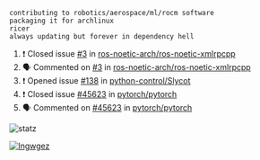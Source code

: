 ```
contributing to robotics/aerospace/ml/rocm software
packaging it for archlinux
ricer
always updating but forever in dependency hell
```

<!--START_SECTION:activity-->
1. ❗️ Closed issue [#3](https://github.com/ros-noetic-arch/ros-noetic-xmlrpcpp/issues/3) in [ros-noetic-arch/ros-noetic-xmlrpcpp](https://github.com/ros-noetic-arch/ros-noetic-xmlrpcpp)
2. 🗣 Commented on [#3](https://github.com/ros-noetic-arch/ros-noetic-xmlrpcpp/issues/3) in [ros-noetic-arch/ros-noetic-xmlrpcpp](https://github.com/ros-noetic-arch/ros-noetic-xmlrpcpp)
3. ❗️ Opened issue [#138](https://github.com/python-control/Slycot/issues/138) in [python-control/Slycot](https://github.com/python-control/Slycot)
4. ❗️ Closed issue [#45623](https://github.com/pytorch/pytorch/issues/45623) in [pytorch/pytorch](https://github.com/pytorch/pytorch)
5. 🗣 Commented on [#45623](https://github.com/pytorch/pytorch/issues/45623) in [pytorch/pytorch](https://github.com/pytorch/pytorch)
<!--END_SECTION:activity-->


![statz](https://github-readme-stats.vercel.app/api?username=acxz&include_all_commits=true&show_icons=true)

[![lngwgez](https://github-readme-stats.vercel.app/api/top-langs/?username=acxz&layout=compact)](https://github.com/acxz/github-readme-stats)


<!--
**acxz/acxz** is a ✨ _special_ ✨ repository because its `README.md` (this file) appears on your GitHub profile.

Here are some ideas to get you started:

- 🔭 I’m currently working on ...
- 🌱 I’m currently learning ...
- 👯 I’m looking to collaborate on ...
- 🤔 I’m looking for help with ...
- 💬 Ask me about ...
- 📫 How to reach me: ...
- 😄 Pronouns: ...
- ⚡ Fun fact: ...
-->
